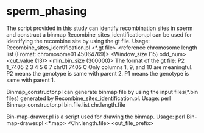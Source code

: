 # sperm_phasing
The script provided in this study can identify recombination sites in sperm and construct a binmap
Recombine_sites_identification.pl can be used for identifying the recombine site by using the gt file.
Usage: Recombine_sites_identification.pl <*.gt file> <reference chromosome length list (Fromat: chromosome01        45064769)> <Window_size (15) odd_num> <cut_value (13)> <min_bin_size (300000)>
The format of the gt file:
P2      1_7405  2       3       4       5       6       7       chr01   7405    C
Only columns 1, 9, and 10 are meaningful. P2 means the genotype is same with parent 2. P1 means the genotype is same with parent 1.

Binmap_constructor.pl can generate binmap file by using the input files(*.bin files) generated by Recombine_sites_identification.pl.
Usage: perl Binmap_constructor.pl bin.file.list chr.length.file

Bin-map-drawer.pl is a script used for drawing the binmap.
Usage: perl Bin-map-drawer.pl <*.map> <Chr.length.file> <out_file_prefix>


